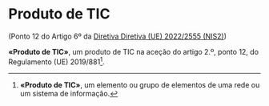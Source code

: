 # Produto de TIC
(Ponto 12 do Artigo 6º da [Diretiva Diretiva (UE) 2022/2555 (NIS2)](https://eur-lex.europa.eu/legal-content/PT/TXT/?uri=CELEX:32022L2555))

**«Produto de TIC»**, um produto de TIC na aceção do artigo 2.º, ponto 12, do Regulamento (UE) 2019/881[^1].

[^1]: **«Produto de TIC»**, um elemento ou grupo de elementos de uma rede ou um sistema de informação.